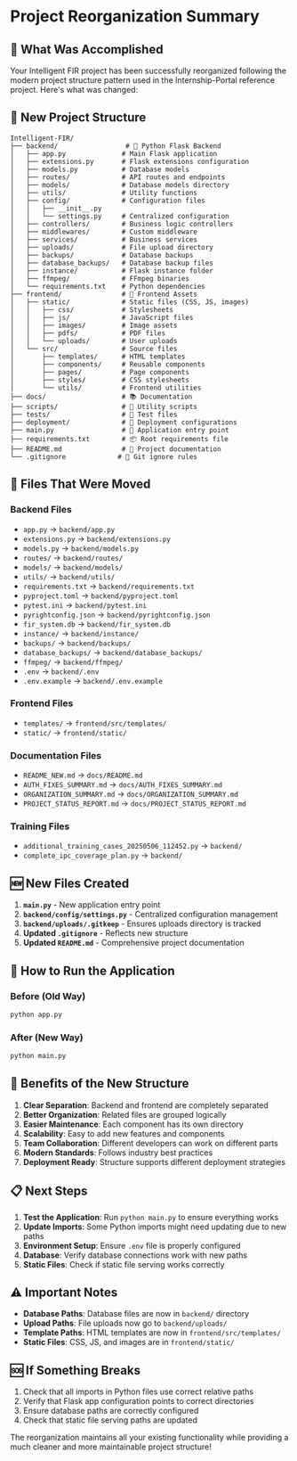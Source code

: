 # Project Reorganization Summary

## 🎯 What Was Accomplished

Your Intelligent FIR project has been successfully reorganized following the modern project structure pattern used in the Internship-Portal reference project. Here's what was changed:

## 📁 New Project Structure

```
Intelligent-FIR/
├── backend/                 # 🐍 Python Flask Backend
│   ├── app.py              # Main Flask application
│   ├── extensions.py       # Flask extensions configuration
│   ├── models.py           # Database models
│   ├── routes/             # API routes and endpoints
│   ├── models/             # Database models directory
│   ├── utils/              # Utility functions
│   ├── config/             # Configuration files
│   │   ├── __init__.py
│   │   └── settings.py     # Centralized configuration
│   ├── controllers/        # Business logic controllers
│   ├── middlewares/        # Custom middleware
│   ├── services/           # Business services
│   ├── uploads/            # File upload directory
│   ├── backups/            # Database backups
│   ├── database_backups/   # Database backup files
│   ├── instance/           # Flask instance folder
│   ├── ffmpeg/             # FFmpeg binaries
│   └── requirements.txt    # Python dependencies
├── frontend/               # 🎨 Frontend Assets
│   ├── static/             # Static files (CSS, JS, images)
│   │   ├── css/            # Stylesheets
│   │   ├── js/             # JavaScript files
│   │   ├── images/         # Image assets
│   │   ├── pdfs/           # PDF files
│   │   └── uploads/        # User uploads
│   └── src/                # Source files
│       ├── templates/      # HTML templates
│       ├── components/     # Reusable components
│       ├── pages/          # Page components
│       ├── styles/         # CSS stylesheets
│       └── utils/          # Frontend utilities
├── docs/                   # 📚 Documentation
├── scripts/                # 🔧 Utility scripts
├── tests/                  # 🧪 Test files
├── deployment/             # 🚀 Deployment configurations
├── main.py                 # 🎯 Application entry point
├── requirements.txt        # 📦 Root requirements file
├── README.md               # 📖 Project documentation
└── .gitignore             # 🚫 Git ignore rules
```

## 🔄 Files That Were Moved

### Backend Files
- `app.py` → `backend/app.py`
- `extensions.py` → `backend/extensions.py`
- `models.py` → `backend/models.py`
- `routes/` → `backend/routes/`
- `models/` → `backend/models/`
- `utils/` → `backend/utils/`
- `requirements.txt` → `backend/requirements.txt`
- `pyproject.toml` → `backend/pyproject.toml`
- `pytest.ini` → `backend/pytest.ini`
- `pyrightconfig.json` → `backend/pyrightconfig.json`
- `fir_system.db` → `backend/fir_system.db`
- `instance/` → `backend/instance/`
- `backups/` → `backend/backups/`
- `database_backups/` → `backend/database_backups/`
- `ffmpeg/` → `backend/ffmpeg/`
- `.env` → `backend/.env`
- `.env.example` → `backend/.env.example`

### Frontend Files
- `templates/` → `frontend/src/templates/`
- `static/` → `frontend/static/`

### Documentation Files
- `README_NEW.md` → `docs/README.md`
- `AUTH_FIXES_SUMMARY.md` → `docs/AUTH_FIXES_SUMMARY.md`
- `ORGANIZATION_SUMMARY.md` → `docs/ORGANIZATION_SUMMARY.md`
- `PROJECT_STATUS_REPORT.md` → `docs/PROJECT_STATUS_REPORT.md`

### Training Files
- `additional_training_cases_20250506_112452.py` → `backend/`
- `complete_ipc_coverage_plan.py` → `backend/`

## 🆕 New Files Created

1. **`main.py`** - New application entry point
2. **`backend/config/settings.py`** - Centralized configuration management
3. **`backend/uploads/.gitkeep`** - Ensures uploads directory is tracked
4. **Updated `.gitignore`** - Reflects new structure
5. **Updated `README.md`** - Comprehensive project documentation

## 🚀 How to Run the Application

### Before (Old Way)
```bash
python app.py
```

### After (New Way)
```bash
python main.py
```

## 🔧 Benefits of the New Structure

1. **Clear Separation**: Backend and frontend are completely separated
2. **Better Organization**: Related files are grouped logically
3. **Easier Maintenance**: Each component has its own directory
4. **Scalability**: Easy to add new features and components
5. **Team Collaboration**: Different developers can work on different parts
6. **Modern Standards**: Follows industry best practices
7. **Deployment Ready**: Structure supports different deployment strategies

## 📋 Next Steps

1. **Test the Application**: Run `python main.py` to ensure everything works
2. **Update Imports**: Some Python imports might need updating due to new paths
3. **Environment Setup**: Ensure `.env` file is properly configured
4. **Database**: Verify database connections work with new paths
5. **Static Files**: Check if static file serving works correctly

## ⚠️ Important Notes

- **Database Paths**: Database files are now in `backend/` directory
- **Upload Paths**: File uploads now go to `backend/uploads/`
- **Template Paths**: HTML templates are now in `frontend/src/templates/`
- **Static Files**: CSS, JS, and images are in `frontend/static/`

## 🆘 If Something Breaks

1. Check that all imports in Python files use correct relative paths
2. Verify that Flask app configuration points to correct directories
3. Ensure database paths are correctly configured
4. Check that static file serving paths are updated

The reorganization maintains all your existing functionality while providing a much cleaner and more maintainable project structure!

